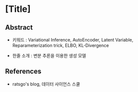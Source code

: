 # [Title]

## Abstract

- 키워드 : Variational Inference, AutoEncoder, Latent Variable, Reparameterization trick, ELBO, KL-Divergence

- 한줄 소개 : 변분 추론을 이용한 생성 모델

## References

- ratsgo's blog, 데이터 사이언스 스쿨 
